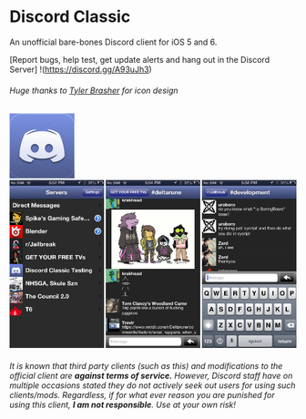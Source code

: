 # Discord Classic 
An unofficial bare-bones Discord client for iOS 5 and 6.

[Report bugs, help test, get update alerts and hang out in the Discord Server] !(https://discord.gg/A93uJh3)

###### Huge thanks to [Tyler Brasher](https://twitter.com/TyBrasher) for icon design
![icon](https://github.com/Cellomonster/iOS-Discord-Classic/raw/master/Icon%402x.png) 
![screenshot](https://github.com/Cellomonster/iOS-Discord-Classic/raw/master/Screenshots.png)





###### It is known that third party clients (such as this) and modifications to the official client are **against terms of service.** However, Discord staff have on multiple occasions stated they do not actively seek out users for using such clients/mods. Regardless, if for what ever reason you are punished for using this client, **I am not responsible**. Use at your own risk!
